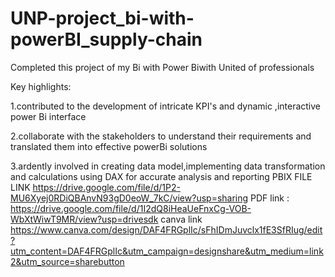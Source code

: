 # UNP-project_bi-with-powerBI_supply-chain

Completed this project of my Bi with Power Biwith United of professionals

Key highlights:

1.contributed to the development of intricate KPI's and dynamic ,interactive power Bi interface

2.collaborate with the stakeholders to understand their requirements and translated them into effective powerBi solutions

3.ardently involved in creating data model,implementing data transformation and calculations using DAX for accurate analysis and reporting
PBIX FILE LINK https://drive.google.com/file/d/1P2-MU6Xyej0RDiQBAnvN93gD0eoW_7kC/view?usp=sharing
PDF link : https://drive.google.com/file/d/1I2dQ8iHeaUeFnxCg-VOB-WbXtWiwT9MR/view?usp=drivesdk
canva link https://www.canva.com/design/DAF4FRGplIc/sFhIDmJuvclx1fE3SfRIug/edit?utm_content=DAF4FRGplIc&utm_campaign=designshare&utm_medium=link2&utm_source=sharebutton
